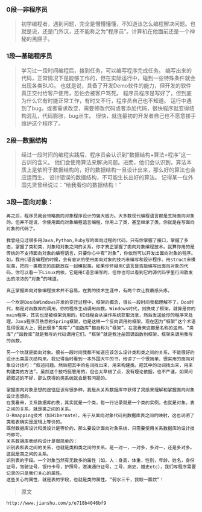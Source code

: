 ### 0段—非程序员
>初学编程者，遇到问题，完全是懵懵懂懂，不知道该怎么编程解决问题。也就是说，还是门外汉，还不能称之为“程序员”。计算机在他面前还是一个神秘的黑匣子。

### 1段—基础程序员
>学习过一段时间编程后，接到任务，可以编写程序完成任务。
编写出来的代码，正常情况下是能够工作的，但在实际运行中，碰到一些特殊条件就会出现各类BUG。
也就是说，具备了开发Demo软件的能力，但开发的软件真正交付给客户使用，恐怕会被客户骂死。
程序员程序是写好了，但到底为什么它有时能正常工作，有时又不行，程序员自己也不知道。
运行中遇到了bug，或者需求改变，需要修改代码或者添加代码，很快程序就变得结构混乱，代码膨胀，bug丛生。
很快，就连最初的开发者自己也不愿意接手维护这个程序了。

### 2段—数据结构
>经过一段时间的编程实践后，程序员会认识到“数据结构+算法=程序”这一古训的含义。
他们会使用算法来解决问题。进而，他们会认识到，算法本质上是依附于数据结构的，好的数据结构一旦设计出来，那么好的算法也会应运而生。
设计错误的数据结构，不可能生长出好的算法。
记得某一位外国先贤曾经说过：“给我看你的数据结构！”

### 3段—面向对象：
```
再之后，程序员就会领略面向对象程序设计的强大威力。大多数现代编程语言都是支持面向对象的。但并不是说，你使用面向对象编程语言编程，你用上了类，甚至继承了类，你就是在写面向对象的代码了。

我曾经见过很多用Java,Python,Ruby写的面向过程的代码。只有你掌握了接口，掌握了多态，掌握了类和类，对象和对象之间的关系，你才真正掌握了面向对象编程技术。就算你用的是传统的不支持面向对象的编程语言，只要你心中有“对象”，你依然可以开发出面向对象的程序。如，我用C语言编程的时候，会有意识的使用面向对象的技巧来编写和设计程序。用struct来模拟类，把同一类概念的函数放在一起模拟类。如果你怀疑用C语言是否能编写出面向对象的代码，你可以看一下Linux内核，它是用C语言编写的，但你也可以看到它的源代码字里行间散发出的浓浓的“对象”的味道。

真正掌握面向对象编程技术并不容易。在我的技术生涯中，有两个坎让我最感头疼。

一个坎是Dos向Windows开发的变迁过程中，框架的概念，很长一段时间我都理解不了。Dos时代，都是对函数库的调用，你的程序主动调用函数。Windows时代，则换成了框架。就算是你的main程序，其实也是被框架调用的。UI线程会从操作系统获取消息，然后发送给你的程序来处理。Java程序员熟悉的Spring框架，也是这样一个反向调用的框架。现在因为“框架”这个术语显得很高大上，因此很多“类库”/“函数库”都自称为“框架”。在我看来这都是名称的滥用。“类库”/“函数库”就是我写的代码调用它们。“框架”就是我注册回调函数到框架，框架来调用我写的函数。

另一个坎就是面向对象。很长一段时间我都不知道应该怎么设计类和类之间的关系，不能很好的设计出类层次结构来。我记得当时看到一本外国大牛的书，他讲了一个很简单、很实用的面向对象设计技巧：“叙述问题。然后把其中的名词找出来，用来构建类。把其中的动词找出来，用来构建类的方法”。虽然这个技巧挺管用的，但也太草根了点，没有理论依据，也不严谨。如果问题叙述的不好，那么获得的类系统就会是有问题的。

掌握面向对象思想的途径应该有很多种，我是从关系数据库中获得了灵感来理解和掌握面向对象设计思想的。
在我看来，关系数据库的表，其实就是一个类，每一行记录就是一个类的实例，也就是对象。表之间的关系，就是类之间的关系。
O-Rmapping技术（如Hibernate），用于从面向对象代码到数据库表之间的映射，这也说明了类和表确实是逻辑上等价的。
既然数据库设计和类设计是等价的，那么要设计面向对象系统，只需要使用关系数据库的设计技巧即可。
关系数据库表结构设计是很简单的：
识别表和表之间的关系，也就是类和类之间的关系。是一对一，一对多，多对一，还是多对多。这就是类之间的关系。
识别表的字段。一个对象当然有无数多的属性（如，人：身高，体重，性别，年龄，姓名，身份证号，驾驶证号，银行卡号，护照号，港澳通行证号，工号，病史，婚史etc），我们写程序需要记录的只是我们关心的属性。
这些关心的属性，就是表的字段，也就是类的属性。“弱水三千，我取一瓢饮”！
```

>原文
```
http://www.jianshu.com/p/e718b4046bf9
```


